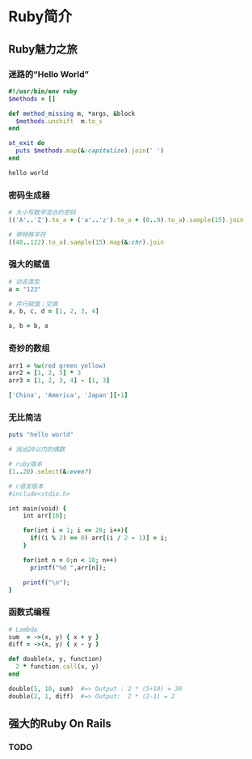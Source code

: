 Ruby简介
=============

Ruby魅力之旅
------------------------------------------

### 迷路的“Hello World”

```ruby
#!/usr/bin/env ruby
$methods = []

def method_missing m, *args, &block
  $methods.unshift  m.to_s
end

at_exit do
  puts $methods.map(&:capitalize).join(' ')
end

hello world
```

### 密码生成器

```ruby
# 大小写数字混合的密码
(('A'..'Z').to_a + ('a'..'z').to_a + (0..9).to_a).sample(15).join

# 带特殊字符
((48..122).to_a).sample(15).map(&:chr).join
```

### 强大的赋值

```ruby
# 动态类型
a = "123"

# 并行赋值；交换
a, b, c, d = [1, 2, 3, 4]

a, b = b, a
```

### 奇妙的数组

```ruby
arr1 = %w(red green yellow)
arr2 = [1, 2, 3] * 3
arr3 = [1, 2, 3, 4] - [1, 3]

['China', 'America', 'Japan'][-1]
```

### 无比简洁

```ruby
puts "hello world"
```

```ruby
# 找出20以内的偶数

# ruby版本
(1..20).select(&:even?)

# c语言版本
#include<stdio.h>

int main(void) {
    int arr[10];

    for(int i = 1; i <= 20; i++){
      if((i % 2) == 0) arr[(i / 2 - 1)] = i;
    }

    for(int n = 0;n < 10; n++)
      printf("%d ",arr[n]);

    printf("\n");
}
```

### 函数式编程
```ruby
# Lambda
sum  = ->(x, y) { x + y }
diff = ->(x, y) { x - y }

def double(x, y, function)
  2 * function.call(x, y)
end

double(5, 10, sum)  #=> Output : 2 * (5+10) = 30
double(2, 1, diff)  #=> Output:  2 * (2-1) = 2
```

强大的Ruby On Rails
-------------------------------------------

### TODO

